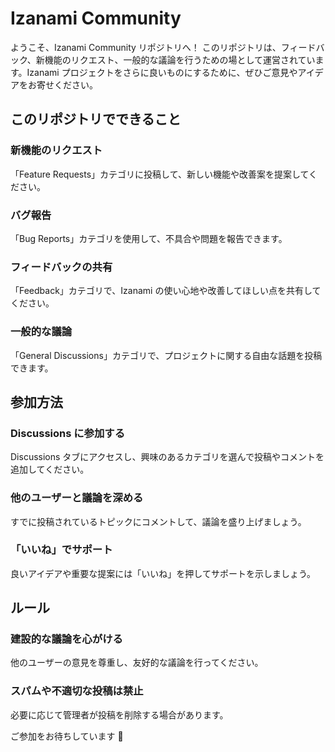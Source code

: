 # Izanami Community

ようこそ、Izanami Community リポジトリへ！
このリポジトリは、フィードバック、新機能のリクエスト、一般的な議論を行うための場として運営されています。Izanami プロジェクトをさらに良いものにするために、ぜひご意見やアイデアをお寄せください。

## このリポジトリでできること

### 新機能のリクエスト

「Feature Requests」カテゴリに投稿して、新しい機能や改善案を提案してください。

### バグ報告

「Bug Reports」カテゴリを使用して、不具合や問題を報告できます。

### フィードバックの共有

「Feedback」カテゴリで、Izanami の使い心地や改善してほしい点を共有してください。

### 一般的な議論

「General Discussions」カテゴリで、プロジェクトに関する自由な話題を投稿できます。

## 参加方法

### Discussions に参加する

Discussions タブにアクセスし、興味のあるカテゴリを選んで投稿やコメントを追加してください。

### 他のユーザーと議論を深める

すでに投稿されているトピックにコメントして、議論を盛り上げましょう。

### 「いいね」でサポート

良いアイデアや重要な提案には「いいね」を押してサポートを示しましょう。

## ルール

### 建設的な議論を心がける

他のユーザーの意見を尊重し、友好的な議論を行ってください。

### スパムや不適切な投稿は禁止

必要に応じて管理者が投稿を削除する場合があります。

ご参加をお待ちしています 🚀
